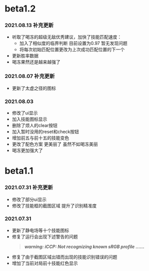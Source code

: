 # beta1.2
### 2021.08.13 补充更新
* 听取了喝冻的超级无敌优秀建议，加快了技能匹配速度：
    * 加入了相似度的临界判断 目前设置为0.97 暂无发现问题
    * 将每次初始匹配位置更改为上次成功匹配位置的下一个
* 更新胜率数据
* 喝冻果然还是越来越强了

### 2021.08.07 补充更新
* 更新了太虚之径的图标

### 2021.08.03
* 修改了ui显示
* 加入技能图标显示
* 删除了烦人的clear按钮
* 加入暂时没用的reset和check按钮
* 增加前五与前十五的技能变色
* 更改了配色方案 更美丽了 虽然不如喝冻美丽
* 喝冻更加强大了

# beta1.1
### 2021.07.31 补充更新
* 修改了部分ui显示
* 修改了技能框的截图区域 提升了识别精准度

### 2021.07.31
* 更新了静电场等十个技能图标
* 修复了运行会出现下述警告的问题
  > ***warning: iCCP: Not recognizing known sRGB profile ......***
* 修复了由于截图区域出错而出现的技能识别错误的问题
* 增加了当前对局前十技能红色显示